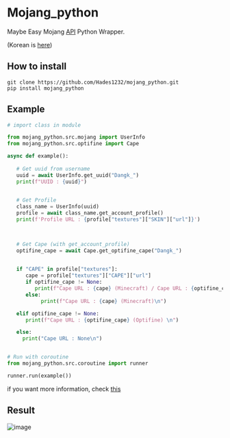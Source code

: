 # Mojang_python
Maybe Easy Mojang [API](https://mojang-api-docs.netlify.app/index.html) Python Wrapper.</br>


(Korean is [here](https://github.com/Hades1232/mojang_python/blob/master/README.ko.md))

## How to install

```
git clone https://github.com/Hades1232/mojang_python.git
pip install mojang_python 
```


## Example

```py
# import class in module

from mojang_python.src.mojang import UserInfo
from mojang_python.src.optifine import Cape

async def example():
   
   # Get uuid from username
   uuid = await UserInfo.get_uuid("Dangk_")
   print(f"UUID : {uuid}")

   
   # Get Profile
   class_name = UserInfo(uuid)
   profile = await class_name.get_account_profile()
   print(f'Profile URL : {profile["textures"]["SKIN"]["url"]}')


   
   # Get Cape (with get_account_profile)
   optifine_cape = await Cape.get_optifine_cape("Dangk_")
   

   if "CAPE" in profile["textures"]:
      cape = profile["textures"]["CAPE"]["url"]
      if optifine_cape != None:
         print(f"Cape URL : {cape} (Minecraft) / Cape URL : {optifine_cape} (Optifine)\n")
      else:
           print(f"Cape URL : {cape} (Minecraft)\n")

   elif optifine_cape != None:
      print(f"Cape URL : {optifine_cape} (Optifine) \n")

   else:
     print("Cape URL : None\n")


# Run with coroutine
from mojang_python.src.coroutine import runner

runner.run(example())


```

if you want more information, check [this](https://github.com/Hades1232/mojang_python/blob/master/example.py)

## Result 

![image](https://user-images.githubusercontent.com/80930383/157031084-450b1f0a-9232-4200-bdd3-1f3ceb42c711.png)





